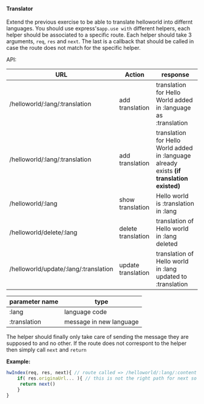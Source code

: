 #### **Translator**

Extend the previous exercise to be able to translate helloworld into differnt languages. You should use express's```app.use with``` different helpers, each helper should be associated to a specific route. Each helper should take 3 arguments, ```req```, ```res``` and ```next```. The last is a callback that should be called in case the route does not match for the specific helper.

API:

URL                                   | Action             | response
----------------------------------    | ---------          | ---------------------
/helloworld/:lang/:translation        | add translation    | translation for Hello World added in :language as :translation
/helloworld/:lang/:translation        | add translation    | translation for Hello World added in :language already exists __(if translation existed)__
/helloworld/:lang                     | show translation   | Hello world is :translation in :lang
/helloworld/delete/:lang              | delete translation | translation of Hello world in :lang deleted
/helloworld/update/:lang/:translation | update translation | translation of Hello world in :lang updated to :translation

parameter name | type
-------------- | -----------------------
:lang          | language code
:translation   | message in new language

The helper should finally only take care of sending the message they are supposed to and no other. If the route does not correspont to the helper then simply call ```next``` and ```return```

**Example:**
```jsx
hwIndex(req, res, next){ // route called => /helloworld/:lang/:content
    if( res.originaUrl... ){ // this is not the right path for next so next should be called!
     return next()
    }
}
```

